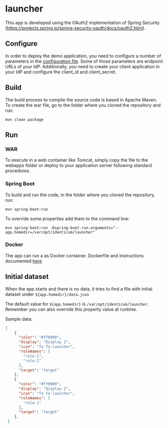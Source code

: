 # launcher
This app is developed using the OAuth2 implementation of Spring Security (https://projects.spring.io/spring-security-oauth/docs/oauth2.html).

## Configure
In order to deploy the demo application, you need to configure a number of parameters in the [configuration file](src/main/resources/application.properties).
Some of those parameters are endpoint URLs of your IdP.
Additionally, you need to create your client application in your IdP and configure the client_id and client_secret.

## Build
The build process to compile the source code is based in Apache Maven.
To create the war file, go to the folder where you cloned the repository and run:

    mvn clean package

## Run

### WAR
To execute in a web container like Tomcat, simply copy the file to the webapps folder or deploy to your application server following standard procedures.

### Spring Boot
To build and run the code, in the folder where you cloned the repository, run:

    mvn spring-boot:run

To override some properties add them to the command line:

    mvn spring-boot:run -Dspring-boot.run.arguments="--app.homedir=/var/opt/identicum/launcher"

### Docker
The app can run a as Docker container.
Dockerfile and instructions documented [here](docker/)

## Initial dataset
When the app starts and there is no data, it tries to find a file with initial dataset under `${app.homedir}/data.json`

The default value for `${app.homedir}` is `/var/opt/identicum/launcher`. Remember you can also override this property value at runtime.

Sample data:
```json
[
    {
      "color": "#ff0000",
      "display": "Display 1",
      "icon": "fa fa-launcher",
      "roleNames": [
        "role-1",
        "role-2"
      ],
      "target": "target"
    }, 
    {
      "color": "#ff0000",
      "display": "Display 2",
      "icon": "fa fa-launcher",
      "roleNames": [
        "role-1"
      ],
      "target": "target"
    }, 
 ]
```